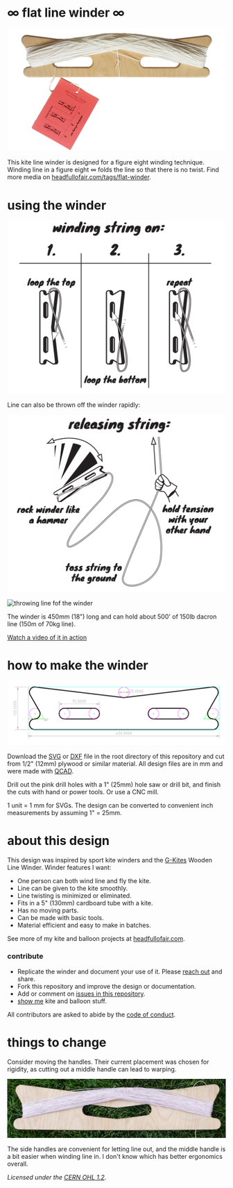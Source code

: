 # ∞ flat line winder ∞
![18" winder with string](images/string.png) 

This kite line winder is designed for a figure eight winding technique. Winding line in a figure eight ∞ folds the line so that there is no twist. Find more media on [headfullofair.com/tags/flat-winder](headfullofair.com/tags/flat-winder).

# using the winder

![winding line](images/windingstring.png)

Line can also be thrown off the winder rapidly:

![releasing line](images/releasingstring.png)

![throwing line fof the winder](images/winder-sm.gif)

The winder is 450mm (18") long and can hold about 500' of 150lb dacron line (150m of 70kg line).

[Watch a video of it in action](https://www.headfullofair.com/post/flat-line-winder/)

# how to make the winder

![winder2-sm.svg](images/winder2-sm.svg)

Download the [SVG](winder2.svg) or [DXF](winder2.dxf) file in the root directory of this repository and cut from 1/2" (12mm) plywood or similar material. All design files are in mm and were made with [QCAD](https://qcad.org/). 

Drill out the pink drill holes with a 1" (25mm) hole saw or drill bit, and finish the cuts with hand or power tools. Or use a CNC mill.

1 unit = 1 mm for SVGs. The design can be converted to convenient inch measurements by assuming 1" = 25mm.
 

# about this design

This design was inspired by sport kite winders and the [G-Kites](https://www.gkites.com/store/) Wooden Line Winder. Winder features I want:

* One person can both wind line and fly the kite.
* Line can be given to the kite smoothly.
* Line twisting is minimized or eliminated.
* Fits in a 5" (130mm) cardboard tube with a kite.
* Has no moving parts.
* Can be made with basic tools.
* Material efficient and easy to make in batches.

See more of my kite and balloon projects at [headfullofair.com](https://headfullofair.com).

### contribute

* Replicate the winder and document your use of it. Please [reach out](https://headfullofair.com/contact) and share.
* Fork this repository and improve the design or documentation.
* Add or comment on [issues in this repository](https://github.com/mathewlippincott/flat-winder/issues).
* [show me](https://headfullofair.com/contact) kite and balloon stuff.

All contributors are asked to abide by the [code of conduct](codeofconduct.md).

# things to change

Consider moving the handles. Their current placement was chosen for rigidity, as cutting out a middle handle can lead to warping. 

![Winder with a handle in the middle, looking very nice before it warped](images/middle-handle-winder.jpg)

The side handles are convenient for letting line out, and the middle handle is a bit easier when winding line in. I don't know which has better ergonomics overall.



*Licensed under the [CERN OHL 1.2](LICENSE.md)*.

